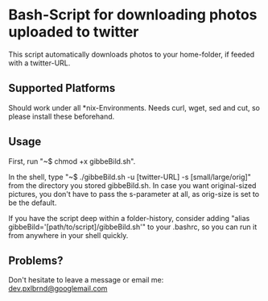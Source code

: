 Bash-Script for downloading photos uploaded to twitter
======================================================

This script automatically downloads photos to your home-folder, if feeded with a twitter-URL.


Supported Platforms
-------------------

Should work under all *nix-Environments.
Needs curl, wget, sed and cut, so please install these beforehand.


Usage
-----
First, run "~$ chmod +x gibbeBild.sh".

In the shell, type "~$ ./gibbeBild.sh -u [twitter-URL] -s [small/large/orig]" from the directory you stored gibbeBild.sh. In case you want original-sized pictures, you don't have to pass the s-parameter at all, as orig-size is set to be the default.

If you have the script deep within a folder-history, consider adding "alias gibbeBild='[path/to/script]/gibbeBild.sh'" to your .bashrc, so you can run it from anywhere in your shell quickly.


Problems?
---------
Don't hesitate to leave a message or email me: dev.pxlbrnd@googlemail.com
